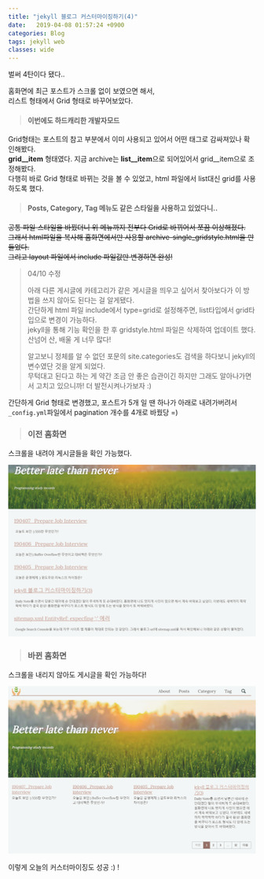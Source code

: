 ```yaml
---
title: "jekyll 블로그 커스터마이징하기(4)"
date:   2019-04-08 01:57:24 +0900
categories: Blog
tags: jekyll web
classes: wide
---
```


벌써 4탄이다 됐다..  
  
홈화면에 최근 포스트가 스크롤 없이 보였으면 해서,  
리스트 형태에서 Grid 형태로 바꾸어보았다.  
  
> #### 이번에도 하드캐리한 개발자모드 
  
Grid형태는 포스트의 참고 부분에서 이미 사용되고 있어서 어떤 태그로 감싸져있나 확인해봤다.  
**grid__item** 형태였다. 지금 archive는 **list__item**으로 되어있어서 grid__item으로 조정해봤다.  
다행히 바로 Grid 형태로 바뀌는 것을 볼 수 있었고, html 파일에서 list대신 grid를 사용하도록 했다.  

> #### Posts, Category, Tag 메뉴도 같은 스타일을 사용하고 있었다니.. 
  
~~공통 파일 스타일을 바꿨더니 위 메뉴까지 전부다 Grid로 바뀌어서 쪼끔 이상해졌다.  
그래서 html파일을 복사해 홈화면에서만 사용할 archive-single_gridstyle.html을 만들었다.  
그리고 layout 파일에서 include 파일값만 변경하면 완성!~~

> 04/10 수정
>   
> 아래 다른 게시글에 카테고리가 같은 게시글을 띄우고 싶어서 찾아보다가 이 방법을 쓰지 않아도 된다는 걸 알게됐다.  
> 간단하게 html 파일 include에서 type=grid로 설정해주면, list타입에서 grid타입으로 변경이 가능하다.  
> jekyll을 통해 기능 확인을 한 후 gridstyle.html 파일은 삭제하여 업데이트 했다.  
> 산넘어 산, 배울 게 너무 많다!  
>   
> 알고보니 정체를 알 수 없던 포문의 site.categories도 검색을 하다보니 jekyll의 변수였단 것을 알게 되었다.  
> 무턱대고 된다고 하는 게 약간 조금 안 좋은 습관이긴 하지만 그래도 알아나가면서 고치고 있으니까! 
> 더 발전시켜나가보자 :)  
  
간단하게 Grid 형태로 변경했고, 포스트가 5개 일 땐 하나가 아래로 내려가버려서 `_config.yml`파일에서 pagination 개수를 4개로 바꿨당 =)  

> ### 이전 홈화면 
스크롤을 내려야 게시글들을 확인 가능했다.  

![이전 홈화면](/assets/images/before_home.png)

> ### 바뀐 홈화면
스크롤을 내리지 않아도 게시글을 확인 가능하다!  

![바뀐 홈화면](/assets/images/after_home.PNG)


이렇게 오늘의 커스터마이징도 성공 :) !